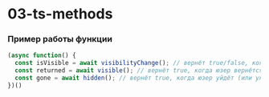 # 03-ts-methods

### Пример работы функции

```javascript
(async function() {
  const isVisible = await visibilityChange(); // вернёт true/false, когда юзер изменит состояние активности вкладки
  const returned = await visible(); // вернёт true, когда юзер вернётся (или уже тут)
  const gone = await hidden(); // вернёт true, когда юзер уйдёт (или уже ушёл)
})()
```
